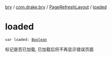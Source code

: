 [brv](../../index.md) / [com.drake.brv](../index.md) / [PageRefreshLayout](index.md) / [loaded](./loaded.md)

# loaded

`var loaded: `[`Boolean`](https://kotlinlang.org/api/latest/jvm/stdlib/kotlin/-boolean/index.html)

标记是否已加载, 已加载后将不再显示错误页面

